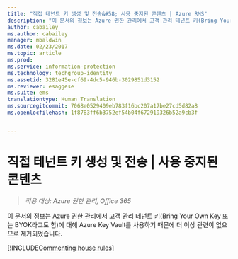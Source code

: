 ```yaml
---
title: "직접 테넌트 키 생성 및 전송&#58; 사용 중지된 콘텐츠 | Azure RMS"
description: "이 문서의 정보는 Azure 권한 관리에서 고객 관리 테넌트 키(Bring Your Own Key 또는 BYOK라고도 함)에 대해 Azure 주요 자격 증명 모음을 사용하기 때문에 더 이상 관련이 없으므로 제거되었습니다."
author: cabailey
ms.author: cabailey
manager: mbaldwin
ms.date: 02/23/2017
ms.topic: article
ms.prod: 
ms.service: information-protection
ms.technology: techgroup-identity
ms.assetid: 3281e45e-cf69-4dc5-946b-3029851d3152
ms.reviewer: esaggese
ms.suite: ems
translationtype: Human Translation
ms.sourcegitcommit: 7068e0529409eb783f16bc207a17be27cd5d82a8
ms.openlocfilehash: 1f8783ff6b3752ef54b04f672919326b52a9cb3f


---
```


# <a name="generate-and-transfer-your-tenant-key--in-person-retired-content"></a>직접 테넌트 키 생성 및 전송 | 사용 중지된 콘텐츠

>*적용 대상: Azure 권한 관리, Office 365*

이 문서의 정보는 Azure 권한 관리에서 고객 관리 테넌트 키(Bring Your Own Key 또는 BYOK라고도 함)에 대해 Azure Key Vault를 사용하기 때문에 더 이상 관련이 없으므로 제거되었습니다. 

[!INCLUDE[Commenting house rules](../includes/houserules.md)]


<!--HONumber=Jan17_HO1-->


